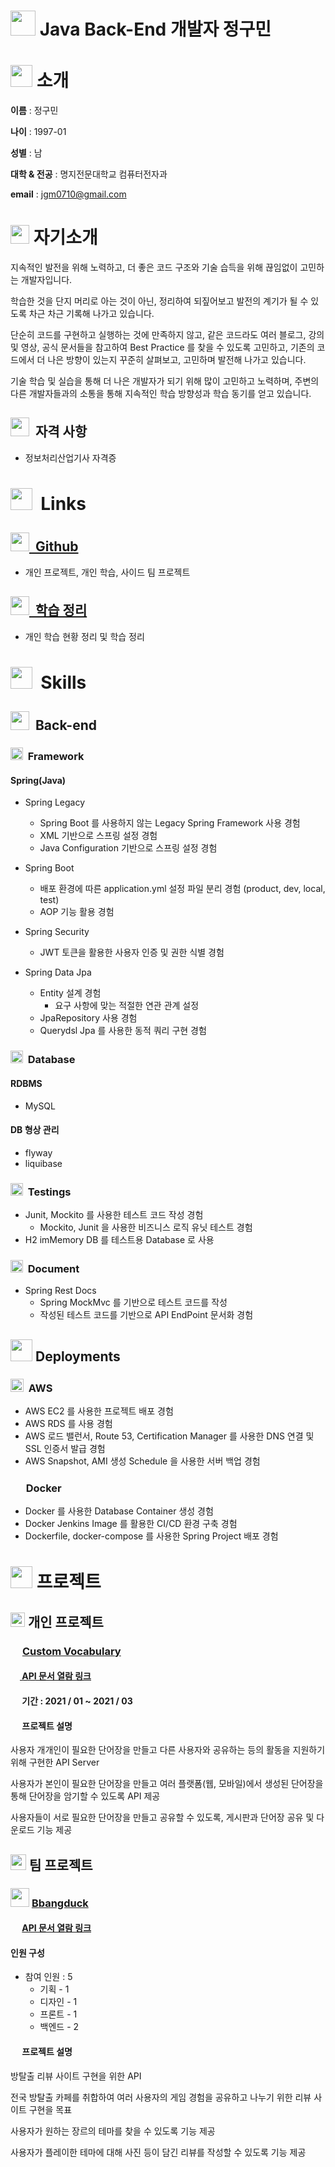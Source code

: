# <img src="https://user-images.githubusercontent.com/62986636/137153462-22ed0b69-eec3-44b7-948a-37dca84d2998.png" width="40px"> Java Back-End 개발자 정구민


# <img src="https://user-images.githubusercontent.com/62986636/137153783-753f0ee3-8929-4dcd-9d8b-c7fedb2342e3.png" width="35px"> 소개


**이름**  : 정구민

**나이**  : 1997-01

**성별**  : 남

**대학 & 전공**   : 명지전문대학교 컴퓨터전자과

**email**   : jgm0710@gmail.com

# <img src="https://user-images.githubusercontent.com/62986636/137154096-71f2e611-2f6f-4699-ab61-5ab58901ab85.png" width="30px">️ 자기소개


지속적인 발전을 위해 노력하고, 더 좋은 코드 구조와 기술 습득을 위해 끊임없이 고민하는 개발자입니다.

학습한 것을 단지 머리로 아는 것이 아닌, 정리하여 되짚어보고 발전의 계기가 될 수 있도록 차근 차근 기록해 나가고 있습니다.

단순히 코드를 구현하고 실행하는 것에 만족하지 않고, 같은 코드라도 여러 블로그, 강의 및 영상, 공식 문서들을 참고하여 Best Practice 를 찾을 수 있도록 고민하고, 
기존의 코드에서 더 나은 방향이 있는지 꾸준히 살펴보고, 고민하며 발전해 나가고 있습니다.

기술 학습 및 실습을 통해 더 나은 개발자가 되기 위해 많이 고민하고 노력하며, 주변의 다른 개발자들과의 소통을 통해 지속적인 학습 방향성과 학습 동기를 얻고 있습니다. 

## <img src="https://user-images.githubusercontent.com/62986636/137154361-3943bd5a-3f5b-4bfe-8a2c-82272906b4da.png" width="30px">&nbsp; 자격 사항


- 정보처리산업기사 자격증

#  <img src="https://user-images.githubusercontent.com/62986636/137154654-b4809c37-e1eb-4815-b3c6-b577f242c01f.png" width="35px"> &nbsp;Links

## **[<img src="https://user-images.githubusercontent.com/62986636/137156731-45c919a6-1132-4adc-bfba-50b2b5f24787.png" width=30px> &nbsp;Github](https://github.com/jgm0710)**


- 개인 프로젝트, 개인 학습, 사이드 팀 프로젝트

## **[<img src="https://user-images.githubusercontent.com/62986636/137156789-07a32340-fd61-45be-b0fa-31ae965c0fa9.png" width=30px>&nbsp; 학습 정리](https://jet-fruit-d5b.notion.site/Gumin-Jeong-Leaning-record-1c7c8e105f2c41e6bc3578838eb86f56)**


- 개인 학습 현황 정리 및 학습 정리

# <img src="https://user-images.githubusercontent.com/62986636/137156827-70a90e48-a52d-4a27-8b48-3cd1556116a5.png" width="35px">&nbsp; Skills


## **<img src="https://user-images.githubusercontent.com/62986636/137156874-5a25da48-ee10-4900-b8a9-cd43be3851ab.png" width="30px">&nbsp; Back-end**


### <img src="https://user-images.githubusercontent.com/62986636/137156920-573e43a9-a7f6-4b19-850d-44c249abd87f.png" width="20px">&nbsp; Framework


#### Spring(Java)

- Spring Legacy

  - Spring Boot 를 사용하지 않는 Legacy Spring Framework 사용 경험
  - XML 기반으로 스프링 설정 경험
  - Java Configuration 기반으로 스프링 설정 경험
  
  
- Spring Boot

  - 배포 환경에 따른 application.yml 설정 파일 분리 경험 (product, dev, local, test)
  - AOP 기능 활용 경험
  

- Spring Security

  - JWT 토큰을 활용한 사용자 인증 및 권한 식별 경험

  
- Spring Data Jpa

  - Entity 설계 경험
    - 요구 사항에 맞는 적절한 연관 관계 설정
  - JpaRepository 사용 경험
  - Querydsl Jpa 를 사용한 동적 쿼리 구현 경험

    
### <img src="https://user-images.githubusercontent.com/62986636/137156989-b8d163b3-3cbb-43bb-8859-5b4d74d58855.png" width="20px">&nbsp; Database


#### RDBMS 

  - MySQL

#### DB 형상 관리

  - flyway
  - liquibase
  
### <img src="https://user-images.githubusercontent.com/62986636/137157069-e28eacc2-b15b-4432-8f16-b8445ad1b727.png" width="20px">&nbsp; Testings


- Junit, Mockito 를 사용한 테스트 코드 작성 경험
  - Mockito, Junit 을 사용한 비즈니스 로직 유닛 테스트 경험
- H2 imMemory DB 를 테스트용 Database 로 사용

### <img src="https://user-images.githubusercontent.com/62986636/137157152-96b52f00-4403-4e3a-86c4-83ba10f5fba4.png" width="20px">&nbsp; Document


- Spring Rest Docs
  - Spring MockMvc 를 기반으로 테스트 코드를 작성
  - 작성된 테스트 코드를 기반으로 API EndPoint 문서화 경험
  
## <img src="https://user-images.githubusercontent.com/62986636/137157289-186c738b-a744-4726-8c75-c3b6f3af3593.png" width="35px"> Deployments

### <img src="https://user-images.githubusercontent.com/62986636/137322907-e82d1d41-8c83-42f9-bb28-fa37ef6aafe0.png" width="21px">&nbsp; AWS


  - AWS EC2 를 사용한 프로젝트 배포 경험
  - AWS RDS 를 사용 경험
  - AWS 로드 밸런서, Route 53, Certification Manager 를 사용한 DNS 연결 및 SSL 인증서 발급 경험
  - AWS Snapshot, AMI 생성 Schedule 을 사용한 서버 백업 경험

### <img src="https://user-images.githubusercontent.com/62986636/137322882-72a8868e-7224-4712-8894-e36b46e9e528.png" width="17px">&nbsp; Docker


  - Docker 를 사용한 Database Container 생성 경험
  - Docker Jenkins Image 를 활용한 CI/CD 환경 구축 경험
  - Dockerfile, docker-compose 를 사용한 Spring Project 배포 경험

# <img src="https://user-images.githubusercontent.com/62986636/137323040-555d8d52-f8c8-4e6d-ad23-ec3384f914d8.png" width="35px"> 프로젝트



## <img src="https://user-images.githubusercontent.com/62986636/137323169-7e4a6241-e435-48fe-a21e-6796fce6d176.png" width="23px"> 개인 프로젝트


### <img src="https://user-images.githubusercontent.com/62986636/137323142-4ab9782c-a776-4c01-935b-97fa7ebb5b7b.png" width="15px"> [Custom Vocabulary](https://github.com/jgm0710/custom-vocabulary)

#### [<img src="https://user-images.githubusercontent.com/62986636/137323272-2c7d976b-5212-4782-a19b-559d265e74fe.png" width="15px"> API 문서 열람 링크](http://211.226.230.172:8080/docs/index.html)

#### <img src="https://user-images.githubusercontent.com/62986636/137323337-9d2180cb-01db-4008-99a7-c4a63da5c2b0.png" width="15px"> 기간 : 2021 / 01 ~ 2021 / 03

#### <img src="https://user-images.githubusercontent.com/62986636/137323361-23a4ad5d-e6da-40f6-a3b5-5054349fc4b3.png" width="15px"> 프로젝트 설명

  
사용자 개개인이 필요한 단어장을 만들고 다른 사용자와 공유하는 등의 활동을 지원하기 위해 구현한 API Server

사용자가 본인이 필요한 단어장을 만들고 여러 플랫폼(웹, 모바일)에서 생성된 단어장을 통해 단어장을 암기할 수 있도록 API 제공

사용자들이 서로 필요한 단어장을 만들고 공유할 수 있도록, 게시판과 단어장 공유 및 다운로드 기능 제공

## <img src="https://user-images.githubusercontent.com/62986636/137323383-a09cab3e-96ef-4489-9cc2-d90703c1c8c7.png" width="25px"> 팀 프로젝트 

### <img src="https://user-images.githubusercontent.com/62986636/137327105-b7945f8d-541b-493d-9a07-4857f77224a9.png" width="30px"> [Bbangduck](https://github.com/jgm0710/Bbangduck/tree/develop)

#### <img src="https://user-images.githubusercontent.com/62986636/137323272-2c7d976b-5212-4782-a19b-559d265e74fe.png" width="15px"> [API 문서 열람 링크](http://13.125.48.96:8080/docs/index.html)

#### 인원 구성

- 참여 인원 : 5
    - 기획 - 1
    - 디자인 - 1 
    - 프론트 - 1 
    - 백엔드 - 2

#### <img src="https://user-images.githubusercontent.com/62986636/137323361-23a4ad5d-e6da-40f6-a3b5-5054349fc4b3.png" width="15px"> 프로젝트 설명


방탈출 리뷰 사이트 구현을 위한 API

전국 방탈출 카페를 취합하여 여러 사용자의 게임 경험을 공유하고 나누기 위한 리뷰 사이트 구현을 목표

사용자가 원하는 장르의 테마를 찾을 수 있도록 기능 제공

사용자가 플레이한 테마에 대해 사진 등이 담긴 리뷰를 작성할 수 있도록 기능 제공
